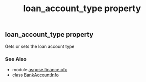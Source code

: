 ﻿---
title: loan_account_type property
second_title: Aspose.Finance for Python via .NET API References
description: 
type: docs
weight: 50
url: /python-net/aspose.finance.ofx/bankaccountinfo/loan_account_type/
is_root: false
---

## loan_account_type property


Gets or sets the loan account type

### See Also
* module [aspose.finance.ofx](../../)
* class [BankAccountInfo](/finance/python-net/aspose.finance.ofx/bankaccountinfo)
